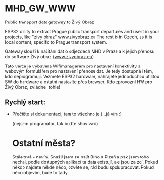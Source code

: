 # MHD_GW_WWW
Public transport data gateway to Živý Obraz

ESP32 utility to extract Prague public transport departures and use it in your projects, like "zivy obraz" www.zivyobraz.eu
The rest is in Czech, as it is local content, specific to Prague transport system.



Gateway slouží k načítání dat o odjezdech MHD v Praze a k jejich přenosu do software Živý obraz (www.zivyobraz.eu)

Tato verze je vybavena Wifimanagerem pro nastavení konektivity a webovým formulářem pro nastavení přenosu dat. Je tedy dostupná i těm, kdo neprogramují. Vezmete ESP32 hardware, nahrajete jednoduchou utilitou SW do hardware a ostatní nastavíte přes browser. Kdo zprovozní HW pro Živý Obraz, zvládne i tohle!

## Rychlý start:
- Přečtěte si dokumentaci, tam to všechno je (...já vím :)


  (nejsem programátor, tak buďte shovívaví)

  # Ostatní města?
  Stále trvá - nevím. Snažil jsem se najít Brno a Plzeň a pak jsem toho nechal, podle dostupných aplikací ta data existují, ale jsou za zdí. Pokud někdo najdete někde něco, ozvěte se, rád budu spolupracovat. Pokud něco objevím, bude to tady.
